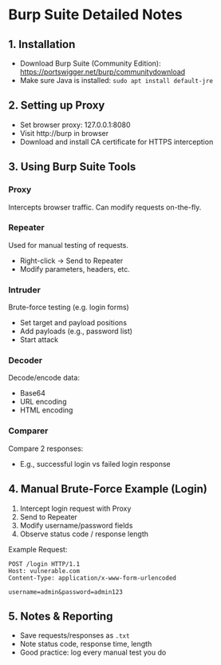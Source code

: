 # Burp Suite Detailed Notes

## 1. Installation
- Download Burp Suite (Community Edition): https://portswigger.net/burp/communitydownload
- Make sure Java is installed: `sudo apt install default-jre`

## 2. Setting up Proxy
- Set browser proxy: 127.0.0.1:8080
- Visit http://burp in browser
- Download and install CA certificate for HTTPS interception

## 3. Using Burp Suite Tools

### Proxy
Intercepts browser traffic. Can modify requests on-the-fly.

### Repeater
Used for manual testing of requests.
- Right-click → Send to Repeater
- Modify parameters, headers, etc.

### Intruder
Brute-force testing (e.g. login forms)
- Set target and payload positions
- Add payloads (e.g., password list)
- Start attack

### Decoder
Decode/encode data:
- Base64
- URL encoding
- HTML encoding

### Comparer
Compare 2 responses:
- E.g., successful login vs failed login response

## 4. Manual Brute-Force Example (Login)
1. Intercept login request with Proxy
2. Send to Repeater
3. Modify username/password fields
4. Observe status code / response length

Example Request:
```
POST /login HTTP/1.1
Host: vulnerable.com
Content-Type: application/x-www-form-urlencoded

username=admin&password=admin123
```

## 5. Notes & Reporting
- Save requests/responses as `.txt`
- Note status code, response time, length
- Good practice: log every manual test you do
